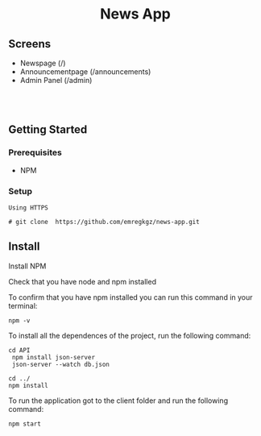 <h1 align="center">News App</h1> 




  
  ## Screens 
    

   - Newspage      (/) 
   - Announcementpage (/announcements)
   - Admin Panel  (/admin)
 



<br />



<br />

## Getting Started

### Prerequisites

- NPM 

### Setup

```
Using HTTPS

# git clone  https://github.com/emregkgz/news-app.git
```

## Install

Install NPM

Check that you have node and npm installed

To confirm that you have npm installed you can run this command in your terminal:


```
npm -v
```



To install all the dependences of the project, run the following command:


```
cd API
 npm install json-server
 json-server --watch db.json

cd ../
npm install
```


To run the application got to the client folder and run the following command:

```
npm start
```

